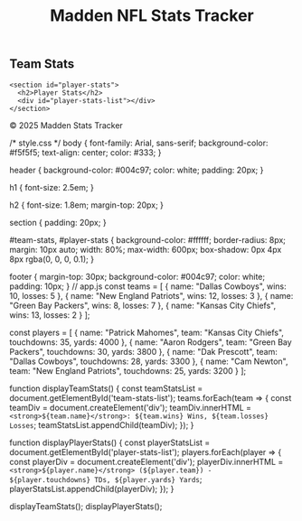 <!DOCTYPE html>
<html lang="en">
<head>
  <meta charset="UTF-8">
  <meta name="viewport" content="width=device-width, initial-scale=1.0">
  <title>Madden NFL Stats Tracker</title>
  <link rel="stylesheet" href="style.css">
</head>
<body>
  <header>
    <h1>Madden NFL Stats Tracker</h1>
  </header>
  
  <main>
    <section id="team-stats">
      <h2>Team Stats</h2>
      <div id="team-stats-list"></div>
    </section>
    
    <section id="player-stats">
      <h2>Player Stats</h2>
      <div id="player-stats-list"></div>
    </section>
  </main>
  
  <footer>
    <p>&copy; 2025 Madden Stats Tracker</p>
  </footer>
  
  <script src="app.js"></script>
</body>
</html>
/* style.css */
body {
  font-family: Arial, sans-serif;
  background-color: #f5f5f5;
  text-align: center;
  color: #333;
}

header {
  background-color: #004c97;
  color: white;
  padding: 20px;
}

h1 {
  font-size: 2.5em;
}

h2 {
  font-size: 1.8em;
  margin-top: 20px;
}

section {
  padding: 20px;
}

#team-stats, #player-stats {
  background-color: #ffffff;
  border-radius: 8px;
  margin: 10px auto;
  width: 80%;
  max-width: 600px;
  box-shadow: 0px 4px 8px rgba(0, 0, 0, 0.1);
}

footer {
  margin-top: 30px;
  background-color: #004c97;
  color: white;
  padding: 10px;
}
// app.js
const teams = [
  { name: "Dallas Cowboys", wins: 10, losses: 5 },
  { name: "New England Patriots", wins: 12, losses: 3 },
  { name: "Green Bay Packers", wins: 8, losses: 7 },
  { name: "Kansas City Chiefs", wins: 13, losses: 2 }
];

const players = [
  { name: "Patrick Mahomes", team: "Kansas City Chiefs", touchdowns: 35, yards: 4000 },
  { name: "Aaron Rodgers", team: "Green Bay Packers", touchdowns: 30, yards: 3800 },
  { name: "Dak Prescott", team: "Dallas Cowboys", touchdowns: 28, yards: 3300 },
  { name: "Cam Newton", team: "New England Patriots", touchdowns: 25, yards: 3200 }
];

function displayTeamStats() {
  const teamStatsList = document.getElementById('team-stats-list');
  teams.forEach(team => {
    const teamDiv = document.createElement('div');
    teamDiv.innerHTML = `<strong>${team.name}</strong>: ${team.wins} Wins, ${team.losses} Losses`;
    teamStatsList.appendChild(teamDiv);
  });
}

function displayPlayerStats() {
  const playerStatsList = document.getElementById('player-stats-list');
  players.forEach(player => {
    const playerDiv = document.createElement('div');
    playerDiv.innerHTML = `<strong>${player.name}</strong> (${player.team}) - ${player.touchdowns} TDs, ${player.yards} Yards`;
    playerStatsList.appendChild(playerDiv);
  });
}

displayTeamStats();
displayPlayerStats();

